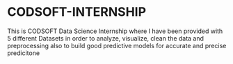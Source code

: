 # CODSOFT-INTERNSHIP
This is CODSOFT Data Science Internship where I have been provided with 5 different Datasets in order to analyze, visualize, clean the data and preprocessing also to build good predictive models for accurate and precise predicitone
